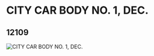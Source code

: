 # CITY CAR BODY NO. 1, DEC.
## 12109
![CITY CAR BODY NO. 1, DEC.](https://lc-www-live-s.legocdn.com/media/bricks/5/2/6021079.jpg)
